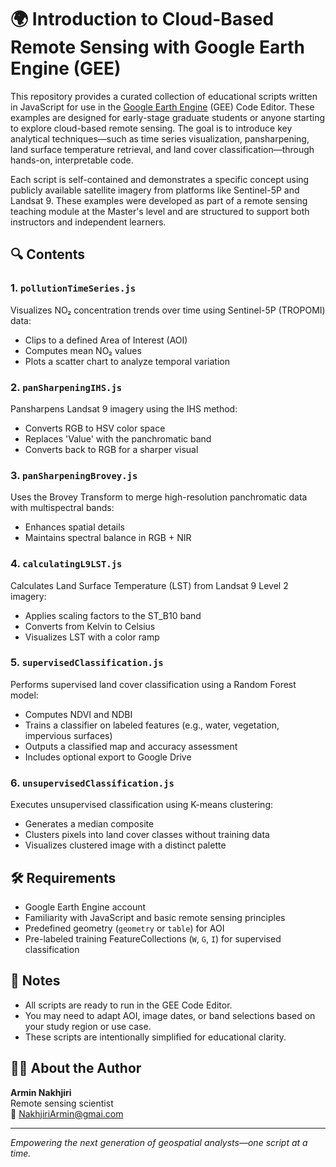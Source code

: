 # 🌍 Introduction to Cloud-Based Remote Sensing with Google Earth Engine (GEE)

This repository provides a curated collection of educational scripts written in JavaScript for use in the [Google Earth Engine](https://earthengine.google.com/) (GEE) Code Editor. These examples are designed for early-stage graduate students or anyone starting to explore cloud-based remote sensing. The goal is to introduce key analytical techniques—such as time series visualization, pansharpening, land surface temperature retrieval, and land cover classification—through hands-on, interpretable code.

Each script is self-contained and demonstrates a specific concept using publicly available satellite imagery from platforms like Sentinel-5P and Landsat 9. These examples were developed as part of a remote sensing teaching module at the Master's level and are structured to support both instructors and independent learners.

## 🔍 Contents

### 1. `pollutionTimeSeries.js`
Visualizes NO₂ concentration trends over time using Sentinel-5P (TROPOMI) data:
- Clips to a defined Area of Interest (AOI)
- Computes mean NO₂ values
- Plots a scatter chart to analyze temporal variation

### 2. `panSharpeningIHS.js`
Pansharpens Landsat 9 imagery using the IHS method:
- Converts RGB to HSV color space
- Replaces 'Value' with the panchromatic band
- Converts back to RGB for a sharper visual

### 3. `panSharpeningBrovey.js`
Uses the Brovey Transform to merge high-resolution panchromatic data with multispectral bands:
- Enhances spatial details
- Maintains spectral balance in RGB + NIR

### 4. `calculatingL9LST.js`
Calculates Land Surface Temperature (LST) from Landsat 9 Level 2 imagery:
- Applies scaling factors to the ST_B10 band
- Converts from Kelvin to Celsius
- Visualizes LST with a color ramp

### 5. `supervisedClassification.js`
Performs supervised land cover classification using a Random Forest model:
- Computes NDVI and NDBI
- Trains a classifier on labeled features (e.g., water, vegetation, impervious surfaces)
- Outputs a classified map and accuracy assessment
- Includes optional export to Google Drive

### 6. `unsupervisedClassification.js`
Executes unsupervised classification using K-means clustering:
- Generates a median composite
- Clusters pixels into land cover classes without training data
- Visualizes clustered image with a distinct palette

## 🛠 Requirements

- Google Earth Engine account
- Familiarity with JavaScript and basic remote sensing principles
- Predefined geometry (`geometry` or `table`) for AOI
- Pre-labeled training FeatureCollections (`W`, `G`, `I`) for supervised classification

## 📌 Notes

- All scripts are ready to run in the GEE Code Editor.
- You may need to adapt AOI, image dates, or band selections based on your study region or use case.
- These scripts are intentionally simplified for educational clarity.

## 🧑‍🏫 About the Author

**Armin Nakhjiri**  
Remote sensing scientist  
📧 NakhjiriArmin@gmai.com

---

*Empowering the next generation of geospatial analysts—one script at a time.*
